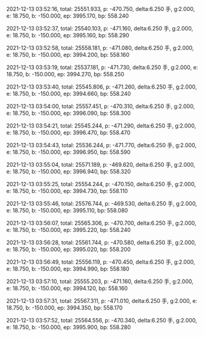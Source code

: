 2021-12-13 03:52:16, total: 25551.933, p: -470.750, delta:6.250 手, g:2.000, e: 18.750, b: -150.000, ep: 3995.170, bp: 558.240

2021-12-13 03:52:37, total: 25540.103, p: -471.160, delta:6.250 手, g:2.000, e: 18.750, b: -150.000, ep: 3995.160, bp: 558.290

2021-12-13 03:52:58, total: 25558.181, p: -471.080, delta:6.250 手, g:2.000, e: 18.750, b: -150.000, ep: 3994.200, bp: 558.160

2021-12-13 03:53:19, total: 25537.181, p: -471.730, delta:6.250 手, g:2.000, e: 18.750, b: -150.000, ep: 3994.270, bp: 558.250

2021-12-13 03:53:40, total: 25545.806, p: -471.260, delta:6.250 手, g:2.000, e: 18.750, b: -150.000, ep: 3994.660, bp: 558.240

2021-12-13 03:54:00, total: 25557.451, p: -470.310, delta:6.250 手, g:2.000, e: 18.750, b: -150.000, ep: 3996.090, bp: 558.300

2021-12-13 03:54:21, total: 25545.244, p: -471.290, delta:6.250 手, g:2.000, e: 18.750, b: -150.000, ep: 3996.470, bp: 558.470

2021-12-13 03:54:43, total: 25536.244, p: -471.770, delta:6.250 手, g:2.000, e: 18.750, b: -150.000, ep: 3996.950, bp: 558.590

2021-12-13 03:55:04, total: 25571.189, p: -469.620, delta:6.250 手, g:2.000, e: 18.750, b: -150.000, ep: 3996.940, bp: 558.320

2021-12-13 03:55:25, total: 25554.244, p: -470.150, delta:6.250 手, g:2.000, e: 18.750, b: -150.000, ep: 3994.730, bp: 558.110

2021-12-13 03:55:46, total: 25576.744, p: -469.530, delta:6.250 手, g:2.000, e: 18.750, b: -150.000, ep: 3995.110, bp: 558.080

2021-12-13 03:56:07, total: 25565.306, p: -470.700, delta:6.250 手, g:2.000, e: 18.750, b: -150.000, ep: 3995.220, bp: 558.240

2021-12-13 03:56:28, total: 25561.744, p: -470.580, delta:6.250 手, g:2.000, e: 18.750, b: -150.000, ep: 3995.020, bp: 558.200

2021-12-13 03:56:49, total: 25556.119, p: -470.450, delta:6.250 手, g:2.000, e: 18.750, b: -150.000, ep: 3994.990, bp: 558.180

2021-12-13 03:57:10, total: 25555.203, p: -471.160, delta:6.250 手, g:2.000, e: 18.750, b: -150.000, ep: 3994.120, bp: 558.160

2021-12-13 03:57:31, total: 25567.311, p: -471.010, delta:6.250 手, g:2.000, e: 18.750, b: -150.000, ep: 3994.350, bp: 558.170

2021-12-13 03:57:52, total: 25564.556, p: -470.340, delta:6.250 手, g:2.000, e: 18.750, b: -150.000, ep: 3995.900, bp: 558.280